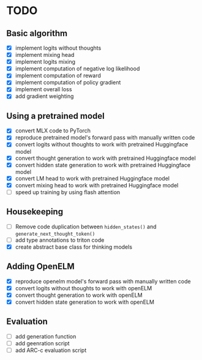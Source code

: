# TODO

## Basic algorithm
- [x] implement logits without thoughts
- [x] implement mixing head
- [x] implement logits mixing
- [x] implement computation of negative log likelihood
- [x] implement computation of reward
- [x] implement computation of policy gradient
- [x] implement overall loss
- [x] add gradient weighting

## Using a pretrained model
- [x] convert MLX code to PyTorch
- [x] reproduce pretrained model's forward pass with manually written code
- [x] convert logits without thoughts to work with pretrained Huggingface model
- [x] convert thought generation to work with pretrained Huggingface model
- [x] convert hidden state generation to work with pretrained Huggingface model
- [x] convert LM head to work with pretrained Huggingface model
- [x] convert mixing head to work with pretrained Huggingface model
- [ ] speed up training by using flash attention

## Housekeeping
- [ ] Remove code duplication between `hidden_states()` and `generate_next_thought_token()`
- [ ] add type annotations to triton code
- [x] create abstract base class for thinking models

## Adding OpenELM
- [x] reproduce openelm model's forward pass with manually written code
- [x] convert logits without thoughts to work with openELM
- [x] convert thought generation to work with openELM
- [x] convert hidden state generation to work with openELM

## Evaluation
- [ ] add generation function
- [ ] add geenration script
- [ ] add ARC-c evaluation script
